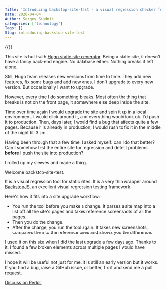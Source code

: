 ```yaml
---
Title: 'Introducing backstop-site-test - a visual regression checker for static sites'
Date: 2020-04-04
Author: Sergey Stadnik
categories: ['technology']
Tags: []
Slug: introducing-backstop-site-test
---
```


{{<responsive-figure src="film-ruler.jpg" width="640" alt="Person with blue plastic ruler on mouth" caption="Photo by " attr="Linus Strandholm on Scopio" attrlink="https://scop.io/collections/vendors?q=Linus+Strandholm">}}

This site is built with [Hugo static site generator](https://gohugo.io/). Being a static site, it doesn't have a fancy back-end engine. No database either. Nothing breaks if left alone.

Still, Hugo team releases new versions from time to time. They add new features, fix some bugs and add new ones. I don't upgrade to every new version. But occasionally I want to upgrade.

However, every time I do something breaks. Most often the thing that breaks is not on the front page, it somewhere else deep inside the site.

Time over time again I would upgrade the site and spin it up in a local environment. I would click around it, and everything would look ok. I'd push it to production. Then, days later, I would find a bug that affects quite a few pages. Because it is already in production, I would rush to fix it in the middle of the night till 3 am.

Having been through that a few time, I asked myself: can I do that better? Can I somehow test the entire site for regression and detect problems **before** I push the site into production?

I rolled up my sleeves and made a thing.

Welcome [backstop-site-test](https://github.com/ozmoroz/backstop-site-test).

<!--more-->

It is a visual regression tool for static sites. It is a very thin wrapper around [BackstopJS](https://github.com/garris/BackstopJS), an excellent visual regression testing framework.

Here's how it fits into a site upgrade workflow:

- You run the tool before you make a change. It parses a site map into a list off all the site's pages and takes reference screenshots of all the pages.
- Then you do the change.
- After the change, you run the tool again. It takes new screenshots, compares them to the reference ones and shows you the difference.

I used it on this site when I did the last upgrade a few days ago. Thanks to it, I found a few broken elements across multiple pages I would have missed.

I hope it will be useful not just for me. It is still an early version but it works. If you find a bug, raise a GitHub issue, or better, fix it and send me a pull request.

[Discuss on Reddit](https://www.reddit.com/r/webdev/comments/fuofkh/introducing_backstopsitetest_a_visual_regression/)
